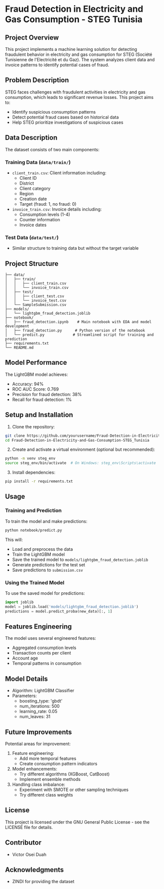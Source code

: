 # Fraud Detection in Electricity and Gas Consumption - STEG Tunisia

## Project Overview
This project implements a machine learning solution for detecting fraudulent behavior in electricity and gas consumption for STEG (Société Tunisienne de l'Electricité et du Gaz). The system analyzes client data and invoice patterns to identify potential cases of fraud.

## Problem Description
STEG faces challenges with fraudulent activities in electricity and gas consumption, which leads to significant revenue losses. This project aims to:
- Identify suspicious consumption patterns
- Detect potential fraud cases based on historical data
- Help STEG prioritize investigations of suspicious cases

## Data Description
The dataset consists of two main components:

### Training Data (`data/train/`)
- `client_train.csv`: Client information including:
  - Client ID
  - District
  - Client category
  - Region
  - Creation date
  - Target (fraud: 1, no fraud: 0)
- `invoice_train.csv`: Invoice details including:
  - Consumption levels (1-4)
  - Counter information
  - Invoice dates

### Test Data (`data/test/`)
- Similar structure to training data but without the target variable

## Project Structure
```
├── data/
│   ├── train/
│   │   ├── client_train.csv
│   │   └── invoice_train.csv
│   ├── test/
│   │   ├── client_test.csv
│   │   └── invoice_test.csv
│   └── SampleSubmission.csv
├── models/
│   └── lightgbm_fraud_detection.joblib
├── notebook/
│   ├── fraud_detection.ipynb    # Main notebook with EDA and model development
│   ├── fraud_detection.py      # Python version of the notebook
│   └── predict.py             # Streamlined script for training and prediction
├── requirements.txt
└── README.md
```

## Model Performance
The LightGBM model achieves:
- Accuracy: 94%
- ROC AUC Score: 0.769
- Precision for fraud detection: 38%
- Recall for fraud detection: 1%

## Setup and Installation

1. Clone the repository:
```bash
git clone https://github.com/yourusername/Fraud-Detection-in-Electricity-and-Gas-Consumption-STEG_Tunisia.git
cd Fraud-Detection-in-Electricity-and-Gas-Consumption-STEG_Tunisia
```

2. Create and activate a virtual environment (optional but recommended):
```bash
python -m venv steg_env
source steg_env/bin/activate  # On Windows: steg_env\Scripts\activate
```

3. Install dependencies:
```bash
pip install -r requirements.txt
```

## Usage

### Training and Prediction
To train the model and make predictions:
```bash
python notebook/predict.py
```
This will:
- Load and preprocess the data
- Train the LightGBM model
- Save the trained model to `models/lightgbm_fraud_detection.joblib`
- Generate predictions for the test set
- Save predictions to `submission.csv`

### Using the Trained Model
To use the saved model for predictions:
```python
import joblib
model = joblib.load('models/lightgbm_fraud_detection.joblib')
predictions = model.predict_proba(new_data)[:, 1]
```

## Features Engineering
The model uses several engineered features:
- Aggregated consumption levels
- Transaction counts per client
- Account age
- Temporal patterns in consumption

## Model Details
- Algorithm: LightGBM Classifier
- Parameters:
  - boosting_type: 'gbdt'
  - num_iterations: 500
  - learning_rate: 0.05
  - num_leaves: 31

## Future Improvements
Potential areas for improvement:
1. Feature engineering:
   - Add more temporal features
   - Create consumption pattern indicators
2. Model enhancements:
   - Try different algorithms (XGBoost, CatBoost)
   - Implement ensemble methods
3. Handling class imbalance:
   - Experiment with SMOTE or other sampling techniques
   - Try different class weights

## License
This project is licensed under the GNU General Public License - see the LICENSE file for details.

## Contributor
- Victor Osei Duah

## Acknowledgments
- ZINDI for providing the dataset

